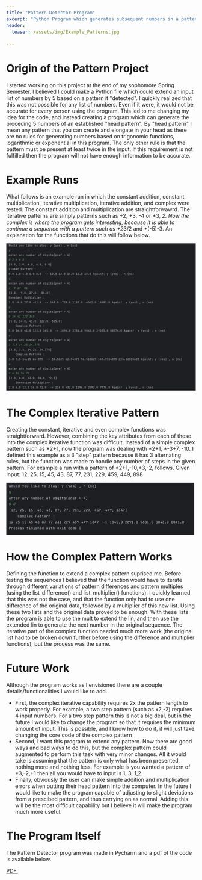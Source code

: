 ```yaml
---
title: "Pattern Detector Program"
excerpt: "Python Program which generates subsequent numbers in a pattenr"
header:
  teaser: /assets/img/Example_Patterns.jpg
   
---
```


# Origin of the Pattern Project

I started working on this project at the end of my sophomore Spring Semester. I believed I could make a Python file which could extend an input list of numbers by 5 based on a pattern it "detected". I quickly realized that this was not possible for any list of numbers. Even if it were, it would not be accurate for every person using the program. This led to me changing my idea for the code, and instead creating a program which can generate the proceding 5 numbers of an established "head pattern". By "head pattern" I mean any pattern that you can create and elongate in your head as there are no rules for generating numbers based on trigonomic functions, logarithmic or exponential in this program. The only other rule is that the pattern must be present at least twice in the input. If this requirement is not fulfilled then the program will not have enough information to be accurate.

# Example Runs

What follows is an example run in which the constant addition, constant multiplication, iterative multiplication, iterative addition, and complex were tested.
The constant addition and multiplication are straightforwawrd. The iterative patterns are simply patterns such as +2, +3, -4 or *3, *2. Now the complex is where the program gets interesting, because it is able to continue a sequence with a pattern such as +2*3/2 and *(-5)-3. An explanation for the functions that do this will follow below. 


<img src="/assets/img/Python Examples.png" alt="Example Patterns" style="width:900px;"/>

# The Complex Iterative Pattern

Creating the constant, iterative and even complex functions was straightforward. However, combining the key attributes from each of these into the complex iterative function was difficult. Instead of a simple complex pattern such as *2+1, now the program was dealing with *2+1, *-3+7, -10. I defined this example as a 3 "step" pattern because it has 3 alternating rules, but the function was made to handle any number of steps in the given pattern. For example a run with a pattern of *2+1,-10,*3,-2, follows. 
Given Input: 12, 25, 15, 45, 43, 87, 77, 231, 229, 459, 449, 898

<img src="/assets/img/Complex Pattern Ex.png" alt="ex complex pattern" style="width:500px;"/>

# How the Complex Pattern Works

Defining the function to extend a complex pattern suprised me. Before testing the sequences I believed that the function would have to iterate through different variations of pattern differences and pattern multiples (using the list_difference() and list_multiplier() functions). I quickly learned that this was not the case, and that the function only had to use one difference of the original data, followed by a multiplier of this new list. Using these two lists and the original data proved to be enough. With these lists the program is able to use the mult to extend the lin, and then use the extended lin to generate the next number in the original sequence. The iterative part of the complex function needed much more work (the original list had to be broken down further before using the difference and multiplier functions), but the process was the same.

# Future Work

Although the program works as I envisioned there are a couple details/functionalities I would like to add..
* First, the complex iterative capability requires 2x the pattern length to work properly. For example, a two step pattern (such as x2,-2) requires 4 input numbers. For a two step pattern this is not a big deal, but in the future I would like to change the program so that it requires the minimum amount of input. This is possible, and I know how to do it, it will just take changing the core code of the complex pattern
* Second, I want this program to extend any pattern. Now there are good ways and bad ways to do this, but the complex pattern could augmented to perform this task with very minor changes. All it would take is assuming that the pattern is only what has been presented, nothing more and nothing less. For example is you wanted a pattern of *3,-2,+1 then all you would have to input is 1, 3, 1,2.
* Finally, obviously the user can make simple addition and multiplication errors when putting their head pattern into the computer. In the future I would like to make the program capable of adjusting to slight deviations from a prescibed pattern, and thus carrying on as normal. Adding this will be the most difficult capability but I believe it will make the program much more useful.

# The Program Itself 
The Pattern Detector program was made in Pycharm and a pdf of the code is available below.

<a href="assets/Synthetic Biology Final Report.pdf" target="_blank">PDF.</a>

